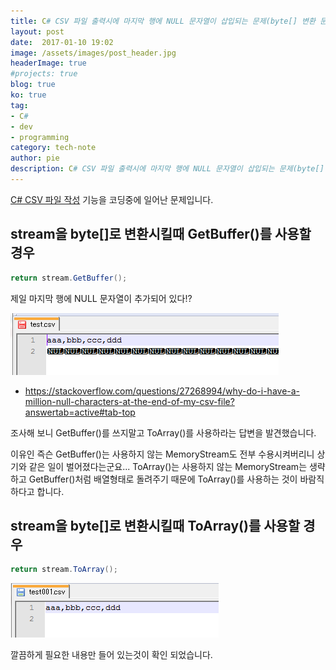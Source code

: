 ```yaml
---
title: C# CSV 파일 출력시에 마지막 행에 NULL 문자열이 삽입되는 문제(byte[] 변환 문제)
layout: post
date:  2017-01-10 19:02
image: /assets/images/post_header.jpg
headerImage: true
#projects: true
blog: true
ko: true
tag:
- C#
- dev
- programming
category: tech-note
author: pie
description: C# CSV 파일 출력시에 마지막 행에 NULL 문자열이 삽입되는 문제(byte[] 변환 문제)
---
```

[C# CSV 파일 작성](/entry/blog/0038/) 기능을 코딩중에 일어난 문제입니다.

## stream을 byte[]로 변환시킬때 GetBuffer()를 사용할 경우

```cs
return stream.GetBuffer();

```

제일 마지막 행에 NULL 문자열이 추가되어 있다!?

![0039-1](/assets/images/post/0039-1.png)


- https://stackoverflow.com/questions/27268994/why-do-i-have-a-million-null-characters-at-the-end-of-my-csv-file?answertab=active#tab-top

조사해 보니 GetBuffer()를 쓰지말고 ToArray()를 사용하라는 답변을 발견했습니다.

이유인 즉슨 GetBuffer()는 사용하지 않는 MemoryStream도 전부 수용시켜버리니 상기와 같은 일이 벌어졌다는군요... ToArray()는 사용하지 않는 MemoryStream는 생략하고 GetBuffer()처럼 배열형태로 돌려주기 때문에 ToArray()를 사용하는 것이 바람직 하다고 합니다.


## stream을 byte[]로 변환시킬때 ToArray()를 사용할 경우

```cs
return stream.ToArray();

```

![0039-2](/assets/images/post/0039-2.png)

깔끔하게 필요한 내용만 들어 있는것이 확인 되었습니다.
